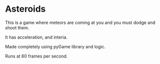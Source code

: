 # Asteroids

This is a game where meteors are coming at you and you must dodge and shoot them.

It has acceleration, and interia. 

Made completely using pyGame library and logic. 

Runs at 60 frames per second.
